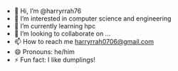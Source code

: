 - 👋 Hi, I’m @harryrrah76
- 👀 I’m interested in computer science and engineering
- 🌱 I’m currently learning hpc
- 💞️ I’m looking to collaborate on ...
- 📫 How to reach me harryrrah0706@gmail.com
- 😄 Pronouns: he/him
- ⚡ Fun fact: I like dumplings!

<!---
harryrrah76/harryrrah76 is a ✨ special ✨ repository because its `README.md` (this file) appears on your GitHub profile.
You can click the Preview link to take a look at your changes.
--->
